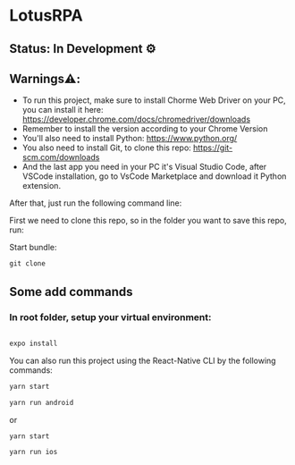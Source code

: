 # LotusRPA

## Status: In Development ⚙️

## Warnings⚠️: 
- To run this project, make sure to install Chorme Web Driver on your PC, you can install it here: https://developer.chrome.com/docs/chromedriver/downloads
- Remember to install the version according to your Chrome Version
- You'll also need to install Python: https://www.python.org/
- You also need to install Git, to clone this repo: https://git-scm.com/downloads
- And the last app you need in your PC it's Visual Studio Code, after VSCode installation, go to VsCode Marketplace and download it Python extension.

After that, just run the following command line:

First we need to clone this repo, so in the folder you want to save this repo, run: 

Start bundle:

```javascript
git clone
```

## Some add commands
### In root folder, setup your virtual environment: 

```javascript

```

```javascript
expo install
```

You can also run this project using the React-Native CLI by the following commands: 


```javascript
yarn start
```


```javascript
yarn run android
```

or

```javascript
yarn start
```

```javascript
yarn run ios
```

